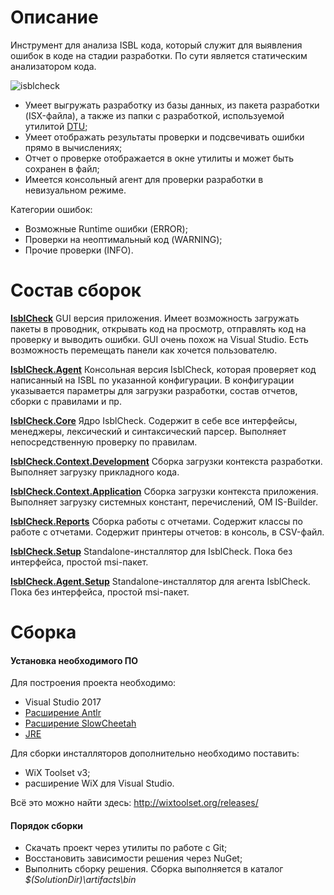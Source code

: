# Описание

Инструмент для анализа ISBL кода, который служит для выявления ошибок в коде на стадии разработки. По сути является статическим анализатором кода.

![isblcheck](https://user-images.githubusercontent.com/34789335/34760471-637a5ae4-f5f9-11e7-9dbd-2c61cebeba84.png)

* Умеет выгружать разработку из базы данных, из пакета разработки (ISX-файла), а также из папки с разработкой, используемой утилитой [DTU](https://github.com/DirectumCompany/DevelopmentTransferUtility);
* Умеет отображать результаты проверки и подсвечивать ошибки прямо в вычислениях;
* Отчет о проверке отображается в окне утилиты и может быть сохранен в файл;
* Имеется консольный агент для проверки разработки в невизуальном режиме.

Категории ошибок:

* Возможные Runtime ошибки (ERROR);
* Проверки на неоптимальный код (WARNING);
* Прочие проверки (INFO).

# Состав сборок

[**IsblCheck**](https://github.com/DirectumCompany/IsblCheck/tree/master/src/IsblCheck)
GUI версия приложения. Имеет возможность загружать пакеты в проводник, открывать код на просмотр, отправлять код на проверку и выводить ошибки. GUI очень похож на Visual Studio. Есть возможность перемещать панели как хочется пользователю.

[**IsblCheck.Agent**](https://github.com/DirectumCompany/IsblCheck/tree/master/src/IsblCheck.Agent)
Консольная версия IsblCheck, которая проверяет код написанный на ISBL по указанной конфигурации. В конфигурации указывается параметры для загрузки разработки, состав отчетов, сборки с правилами и пр.

[**IsblCheck.Core**](https://github.com/DirectumCompany/IsblCheck/tree/master/src/IsblCheck.Core)
Ядро IsblCheck. Содержит в себе все интерфейсы, менеджеры, лексический и синтаксический парсер. Выполняет непосредственную проверку по правилам.

[**IsblCheck.Context.Development**](https://github.com/DirectumCompany/IsblCheck/tree/master/src/IsblCheck.Context.Development)
Сборка загрузки контекста разработки. Выполняет загрузку прикладного кода.

[**IsblCheck.Context.Application**](https://github.com/DirectumCompany/IsblCheck/tree/master/src/IsblCheck.Context.Application)
Сборка загрузки контекста приложения. Выполняет загрузку системных констант, перечислений, ОМ IS-Builder.

[**IsblCheck.Reports**](https://github.com/DirectumCompany/IsblCheck/tree/master/src/IsblCheck.Reports)
Сборка работы с отчетами. Содержит классы по работе с отчетами. Содержит принтеры отчетов: в консоль, в CSV-файл.

[**IsblCheck.Setup**](https://github.com/DirectumCompany/IsblCheck/tree/master/installer/IsblCheck.Setup)
Standalone-инсталлятор для IsblCheck. Пока без интерфейса, простой msi-пакет.

[**IsblCheck.Agent.Setup**](https://github.com/DirectumCompany/IsblCheck/tree/master/installer/IsblCheck.Agent.Setup)
Standalone-инсталлятор для агента IsblCheck. Пока без интерфейса, простой msi-пакет.

# Сборка

#### Установка необходимого ПО

Для построения проекта необходимо:
* Visual Studio 2017
* [Расширение Antlr](https://visualstudiogallery.msdn.microsoft.com/25b991db-befd-441b-b23b-bb5f8d07ee9f)
* [Расширение SlowCheetah](https://github.com/Microsoft/slow-cheetah)
* [JRE](http://www.oracle.com/technetwork/java/javase/downloads/index.html)

Для сборки инсталляторов дополнительно необходимо поставить:
* WiX Toolset v3;
* расширение WiX для Visual Studio.

Всё это можно найти здесь: http://wixtoolset.org/releases/

#### Порядок сборки

* Скачать проект через утилиты по работе с Git;
* Восстановить зависимости решения через NuGet;
* Выполнить сборку решения. Сборка выполняется в каталог _$(SolutionDir)\artifacts\bin_
